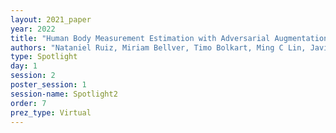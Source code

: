 ```yaml
---
layout: 2021_paper
year: 2022
title: "Human Body Measurement Estimation with Adversarial Augmentation"
authors: "Nataniel Ruiz, Miriam Bellver, Timo Bolkart, Ming C Lin, Javier Romero and Raja Bala"
type: Spotlight
day: 1
session: 2
poster_session: 1
session-name: Spotlight2
order: 7
prez_type: Virtual
---
```

